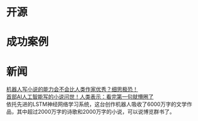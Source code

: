 




# 开源

# 成功案例

# 新闻
[机器人写小说的能力会不会比人类作家优秀？细思极恐！](https://baijiahao.baidu.com/s?id=1590173154613626527&wfr=spider&for=pc)<br>
[首部AI人工智能写的小说问世！人类表示：看完第一句就懵圈了](https://baijiahao.baidu.com/s?id=1616491142050490822&wfr=spider&for=pc)<br>
依托先进的LSTM神经网络学习系统，这台创作机器人吸收了6000万字的文学作品，其中超过2000万字的诗歌和2000万字的小说，可以说博览群书了。
